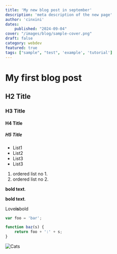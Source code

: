```yaml
---
title: 'My new blog post in september'
description: 'meta description of the new page'
author: 'cinxini'
dates:
    published: "2024-09-04"
cover: "/images/blog/sample-cover.png"
draft: false
category: webdev
featured: true
tags: ["sample", "test", 'example', 'tutorial']
---
```

# My first blog post
## H2 Title
### H3 Title
#### H4 Title
##### H5 Title

- List1
- List2
 - List3
- List3

1. ordered list no 1.
2. ordered list no 2.

**bold text**.

__bold text__.

Love**is**bold

```js
var foo = 'bar';

function baz(s) {
    return foo + ':' + s;
}
```

![Cats](https://images.freeimages.com/image/previews/fb3/cute-cat-pattern-background-5691295.jpg)